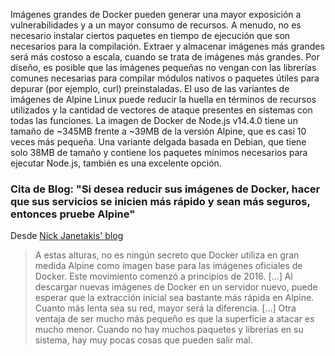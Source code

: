 
Imágenes grandes de Docker pueden generar una mayor exposición a vulnerabilidades y a un mayor consumo de recursos. A menudo, no es necesario instalar ciertos paquetes en tiempo de ejecución que son necesarios para la compilación.
Extraer y almacenar imágenes más grandes será más costoso a escala, cuando se trata de imágenes más grandes. Por diseño, es posible que las imágenes pequeñas no vengan con las librerías comunes necesarias para compilar módulos nativos o paquetes útiles para depurar (por ejemplo, curl) preinstaladas.
El uso de las variantes de imágenes de Alpine Linux puede reducir la huella en términos de recursos utilizados y la cantidad de vectores de ataque presentes en sistemas con todas las funciones. La imagen de Docker de Node.js v14.4.0 tiene un tamaño de ~345MB frente a ~39MB de la versión Alpine, que es casi 10 veces más pequeña.
Una variante delgada basada en Debian, que tiene solo 38MB de tamaño y contiene los paquetes mínimos necesarios para ejecutar Node.js, también es una excelente opción.

### Cita de Blog: "Si desea reducir sus imágenes de Docker, hacer que sus servicios se inicien más rápido y sean más seguros, entonces pruebe Alpine"

Desde [Nick Janetakis' blog](https://nickjanetakis.com/blog/the-3-biggest-wins-when-using-alpine-as-a-base-docker-image)

> A estas alturas, no es ningún secreto que Docker utiliza en gran medida Alpine como imagen base para las imágenes oficiales de Docker. Este movimiento comenzó a principios de 2016. [...]
   Al descargar nuevas imágenes de Docker en un servidor nuevo, puede esperar que la extracción inicial sea bastante más rápida en Alpine. Cuanto más lenta sea su red, mayor será la diferencia. [...] Otra ventaja de ser mucho más pequeño es que la superficie a atacar es mucho menor. Cuando no hay muchos paquetes y librerías en su sistema, hay muy pocas cosas que pueden salir mal.
